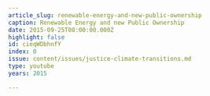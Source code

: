 ```yaml
---
article_slug: renewable-energy-and-new-public-ownership
caption: Renewable Energy and new Public Ownership
date: 2015-09-25T08:00:00.000Z
highlight: false
id: cieqWDbhnfY
index: 0
issue: content/issues/justice-climate-transitions.md
type: youtube
years: 2015

---
```

